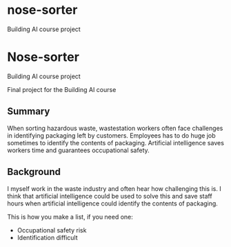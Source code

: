 # nose-sorter
Building AI course project
<!-- This is the markdown template for the final project of the Building AI course, 
created by Reaktor Innovations and University of Helsinki. 
Copy the template, paste it to your GitHub README and edit! -->

# Nose-sorter
Building AI course project

Final project for the Building AI course

## Summary

When sorting hazardous waste, wastestation workers often face challenges in identifying packaging left by customers. Employees has to do huge job sometimes to identify the contents of packaging.
Artificial intelligence saves workers time and guarantees occupational safety.

## Background

I myself work in the waste industry and often hear how challenging this is. I think that artificial intelligence could be used to solve this and save staff hours when artificial intelligence could identify the contents of packaging.


This is how you make a list, if you need one:
* Occupational safety risk
* Identification difficult





